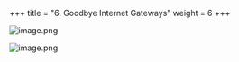 +++
title = "6. Goodbye Internet Gateways"
weight = 6
+++


![image.png](/images/008-viii-clean-it-up/38-147323-image.png)


![image.png](/images/008-viii-clean-it-up/38-751095-image.png)


